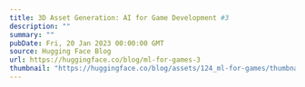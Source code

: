 ```yaml
---
title: 3D Asset Generation: AI for Game Development #3
description: ""
summary: ""
pubDate: Fri, 20 Jan 2023 00:00:00 GMT
source: Hugging Face Blog
url: https://huggingface.co/blog/ml-for-games-3
thumbnail: "https://huggingface.co/blog/assets/124_ml-for-games/thumbnail3.png"
---
```


